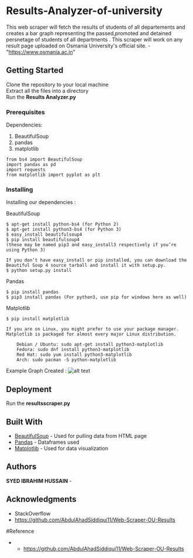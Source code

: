 # Results-Analyzer-of-university

This web scraper will fetch the results of students of all departements and creates a bar graph representing the passed,promoted and detained persnetage of students of all departments . This scraper will work on any result page uploaded on Osmania University's official site. - "https://www.osmania.ac.in"


## Getting Started

Clone the repository to your local machine  
Extract all the files into a directory  
Run the **Results Analyzer.py**  


### Prerequisites

Dependencies:
1. BeautifulSoup
2. pandas
3. matplotlib

```
from bs4 import BeautifulSoup
import pandas as pd
import requests
from matplotlib import pyplot as plt
```

### Installing

Installing our dependencies :

BeautifulSoup

```
$ apt-get install python-bs4 (for Python 2)
$ apt-get install python3-bs4 (for Python 3)
$ easy_install beautifulsoup4
$ pip install beautifulsoup4
(these may be named pip3 and easy_install3 respectively if you’re using Python 3)

If you don’t have easy_install or pip installed, you can download the Beautiful Soup 4 source tarball and install it with setup.py.
$ python setup.py install
```

Pandas

```
$ pip install pandas
$ pip3 install pandas (For python3, use pip for windows here as well)
```

Matplotlib

```
$ pip install matplotlib

If you are on Linux, you might prefer to use your package manager. Matplotlib is packaged for almost every major Linux distribution.

    Debian / Ubuntu: sudo apt-get install python3-matplotlib
    Fedora: sudo dnf install python3-matplotlib
    Red Hat: sudo yum install python3-matplotlib
    Arch: sudo pacman -S python-matplotlib

```
Example Graph Created : 
![alt text](https://github.com/syedibrahimhussain/Results-Analyzer-of-university/graph.png "Bar Graph Created")

## Deployment

Run the  	**resultsscraper.py**


## Built With

* [BeautifulSoup](https://www.crummy.com/software/BeautifulSoup/bs4/doc/) - Used for pulling data from HTML page
* [Pandas](https://pandas.pydata.org/pandas-docs/stable/) - Dataframes used
* [Matplotlib](https://matplotlib.org/) - Used for data visualization


## Authors

**SYED IBRAHIM HUSSAIN** - 

## Acknowledgments

* StackOverflow
* https://github.com/AbdulAhadSiddiqui11/Web-Scraper-OU-Results
 
#Reference

* * https://github.com/AbdulAhadSiddiqui11/Web-Scraper-OU-Results
